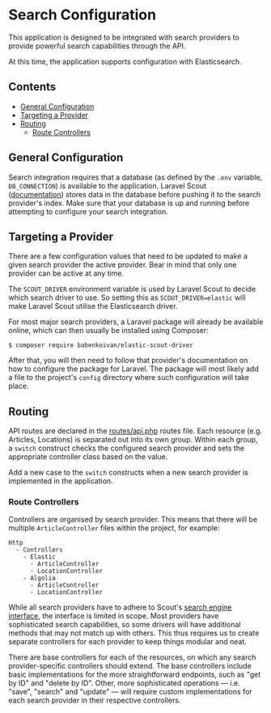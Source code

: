 # Search Configuration
This application is designed to be integrated with search providers to provide powerful search capabilities through the API.

At this time, the application supports configuration with Elasticsearch.

## Contents
* [General Configuration](#general-configuration)
* [Targeting a Provider](#targeting-a-provider)
* [Routing](#routing)
  * [Route Controllers](#route-controllers)

## General Configuration
Search integration requires that a database (as defined by the `.env` variable, `DB_CONNECTION`) is available to the application. Laravel Scout ([documentation](https://laravel.com/docs/8.x/scout)) stores data in the database before pushing it to the search provider's index. Make sure that your database is up and running before attempting to configure your search integration.

## Targeting a Provider
There are a few configuration values that need to be updated to make a given search provider the active provider. Bear in mind that only one provider can be active at any time.

The `SCOUT_DRIVER` environment variable is used by Laravel Scout to decide which search driver to use. So setting this as `SCOUT_DRIVER=elastic` will make Laravel Scout utilise the Elasticsearch driver.

For most major search providers, a Laravel package will already be available online, which can then usually be installed using Composer:
```
$ composer require babenkoivan/elastic-scout-driver
```

After that, you will then need to follow that provider's documentation on how to configure the package for Laravel. The package will most likely add a file to the project's `config` directory where such configuration will take place.

## Routing
API routes are declared in the [routes/api.php](routes/api.php) routes file. Each resource (e.g. Articles, Locations) is separated out into its own group. Within each group, a `switch` construct checks the configured search provider and sets the appropriate controller class based on the value.

Add a new case to the `switch` constructs when a new search provider is implemented in the application.

### Route Controllers
Controllers are organised by search provider. This means that there will be multiple `ArticleController` files within the project, for example:
```
Http
  - Controllers
    - Elastic
      - ArticleController
      - LocationController
    - Algolia
      - ArticleController
      - LocationController
```

While all search providers have to adhere to Scout's [search engine interface](https://laravel.com/docs/8.x/scout#custom-engines), the interface is limited in scope. Most providers have sophisticated search capabilities, so some drivers will have additional methods that may not match up with others. This thus requires us to create separate controllers for each provider to keep things modular and neat.

There are base controllers for each of the resources, on which any search provider-specific controllers should extend. The base controllers include basic implementations for the more straightforward endpoints, such as "get by ID" and "delete by ID". Other, more sophisticated operations — i.e. "save", "search" and "update" — will require custom implementations for each search provider in their respective controllers.
